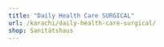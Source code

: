 ```yaml
---
title: "Daily Health Care SURGICAL"
url: /karachi/daily-health-care-surgical/
shop: Sanitätshaus
---
```

